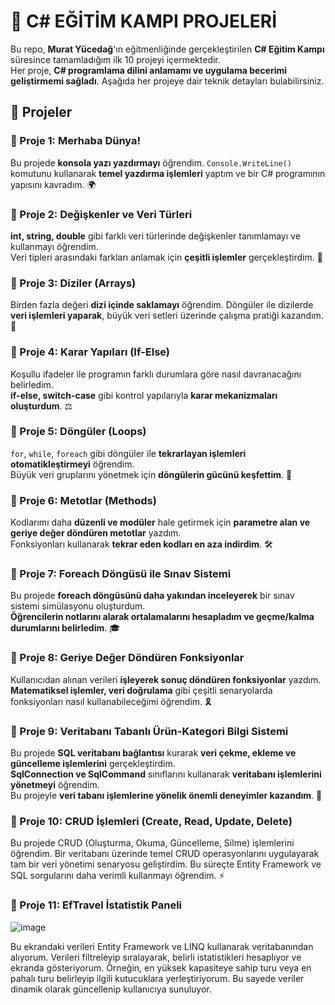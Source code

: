# 🚀 C# EĞİTİM KAMPI PROJELERİ  

Bu repo, **Murat Yücedağ**'ın eğitmenliğinde gerçekleştirilen **C# Eğitim Kampı** süresince tamamladığım ilk 10 projeyi içermektedir.  
Her proje, **C# programlama dilini anlamamı ve uygulama becerimi geliştirmemi sağladı**. Aşağıda her projeye dair teknik detayları bulabilirsiniz.  

## 📌 Projeler  

### 📍 Proje 1: Merhaba Dünya!  
Bu projede **konsola yazı yazdırmayı** öğrendim. `Console.WriteLine()` komutunu kullanarak **temel yazdırma işlemleri** yaptım ve bir C# programının yapısını kavradım. 🌍  

### 📍 Proje 2: Değişkenler ve Veri Türleri  
**int, string, double** gibi farklı veri türlerinde değişkenler tanımlamayı ve kullanmayı öğrendim.  
Veri tipleri arasındaki farkları anlamak için **çeşitli işlemler** gerçekleştirdim. 🔢  

### 📍 Proje 3: Diziler (Arrays)  
Birden fazla değeri **dizi içinde saklamayı** öğrendim. Döngüler ile dizilerde **veri işlemleri yaparak**, büyük veri setleri üzerinde çalışma pratiği kazandım. 🧩  

### 📍 Proje 4: Karar Yapıları (If-Else)  
Koşullu ifadeler ile programın farklı durumlara göre nasıl davranacağını belirledim.  
**if-else, switch-case** gibi kontrol yapılarıyla **karar mekanizmaları oluşturdum**. ⚖️  

### 📍 Proje 5: Döngüler (Loops)  
`for`, `while`, `foreach` gibi döngüler ile **tekrarlayan işlemleri otomatikleştirmeyi** öğrendim.  
Büyük veri gruplarını yönetmek için **döngülerin gücünü keşfettim**. 🔄  

### 📍 Proje 6: Metotlar (Methods)  
Kodlarımı daha **düzenli ve modüler** hale getirmek için **parametre alan ve geriye değer döndüren metotlar** yazdım.  
Fonksiyonları kullanarak **tekrar eden kodları en aza indirdim**. 🛠️  

### 📍 Proje 7: Foreach Döngüsü ile Sınav Sistemi  
Bu projede **foreach döngüsünü daha yakından inceleyerek** bir sınav sistemi simülasyonu oluşturdum.  
**Öğrencilerin notlarını alarak ortalamalarını hesapladım ve geçme/kalma durumlarını belirledim**. 🎓  

### 📍 Proje 8: Geriye Değer Döndüren Fonksiyonlar  
Kullanıcıdan alınan verileri **işleyerek sonuç döndüren fonksiyonlar** yazdım.  
**Matematiksel işlemler, veri doğrulama** gibi çeşitli senaryolarda fonksiyonları nasıl kullanabileceğimi öğrendim. 🎗️  

### 📍 Proje 9: Veritabanı Tabanlı Ürün-Kategori Bilgi Sistemi  
Bu projede **SQL veritabanı bağlantısı** kurarak **veri çekme, ekleme ve güncelleme işlemlerini** gerçekleştirdim.  
**SqlConnection ve SqlCommand** sınıflarını kullanarak **veritabanı işlemlerini yönetmeyi** öğrendim.  
Bu projeyle **veri tabanı işlemlerine yönelik önemli deneyimler kazandım**. 💾

### 📍 Proje 10: CRUD İşlemleri (Create, Read, Update, Delete)
Bu projede CRUD (Oluşturma, Okuma, Güncelleme, Silme) işlemlerini öğrendim.
Bir veritabanı üzerinde temel CRUD operasyonlarını uygulayarak tam bir veri yönetimi senaryosu geliştirdim.
Bu süreçte Entity Framework ve SQL sorgularını daha verimli kullanmayı öğrendim. ⚡

### 📍 Proje 11: EfTravel İstatistik Paneli
![image](https://github.com/user-attachments/assets/9ffd09cf-2ba7-426b-bb3d-8f47ab78eacf)

Bu ekrandaki verileri Entity Framework ve LINQ kullanarak veritabanından alıyorum. Verileri filtreleyip sıralayarak, belirli istatistikleri hesaplıyor ve ekranda gösteriyorum.
Örneğin, en yüksek kapasiteye sahip turu veya en pahalı turu belirleyip ilgili kutucuklara yerleştiriyorum.
Bu sayede veriler dinamik olarak güncellenip kullanıcıya sunuluyor.

